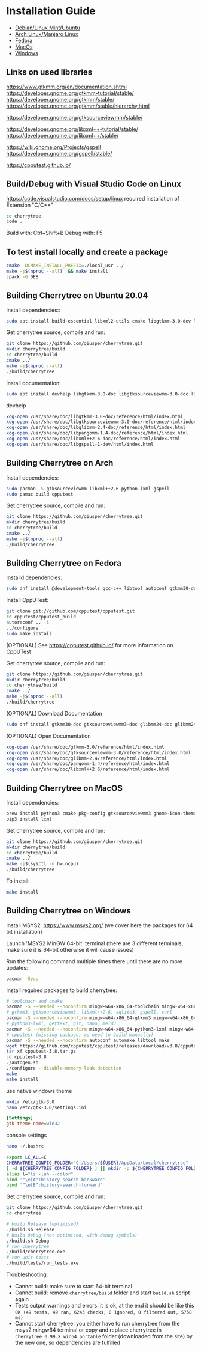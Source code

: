 # Installation Guide

- [Debian/Linux Mint/Ubuntu](#building-cherrytree-on-ubuntu-2004)
- [Arch Linux/Manjaro Linux](#building-cherrytree-on-arch)
- [Fedora](#building-cherrytree-on-fedora)
- [MacOs](#building-cherrytree-on-macos)
- [Windows](#building-cherrytree-on-windows)


## Links on used libraries

https://www.gtkmm.org/en/documentation.shtml
https://developer.gnome.org/gtkmm-tutorial/stable/
https://developer.gnome.org/gtkmm/stable/
https://developer.gnome.org/gtkmm/stable/hierarchy.html

https://developer.gnome.org/gtksourceviewmm/stable/

https://developer.gnome.org/libxml++-tutorial/stable/
https://developer.gnome.org/libxml++/stable/

https://wiki.gnome.org/Projects/gspell
https://developer.gnome.org/gspell/stable/

https://cpputest.github.io/


## Build/Debug with Visual Studio Code on Linux

https://code.visualstudio.com/docs/setup/linux
required installation of Extension "C/C++"
```sh
cd cherrytree
code .
```
Build with: Ctrl+Shift+B
Debug with: F5

## To test install locally and create a package
```sh
cmake -DCMAKE_INSTALL_PREFIX=./local_usr ../
make -j$(nproc --all)  && make install
cpack -G DEB
```

## Building Cherrytree on Ubuntu 20.04

Install dependencies::
```sh
sudo apt install build-essential libxml2-utils cmake libgtkmm-3.0-dev libgtksourceviewmm-3.0-dev libxml++2.6-dev libsqlite3-dev libcpputest-dev gettext python3-lxml libgspell-1-dev libcurl4-openssl-dev
```
Get cherrytree source, compile and run:
```sh
git clone https://github.com/giuspen/cherrytree.git
mkdir cherrytree/build
cd cherrytree/build
cmake ../
make -j$(nproc --all)
./build/cherrytree
```
Install documentation:
```sh
sudo apt install devhelp libgtkmm-3.0-doc libgtksourceviewmm-3.0-doc libglibmm-2.4-doc libpangomm-1.4-doc libxml++2.6-doc libgspell-1-doc
```
devhelp
```sh
xdg-open /usr/share/doc/libgtkmm-3.0-doc/reference/html/index.html
xdg-open /usr/share/doc/libgtksourceviewmm-3.0-doc/reference/html/index.html
xdg-open /usr/share/doc/libglibmm-2.4-doc/reference/html/index.html
xdg-open /usr/share/doc/libpangomm-1.4-doc/reference/html/index.html
xdg-open /usr/share/doc/libxml++2.6-doc/reference/html/index.html
xdg-open /usr/share/doc/libgspell-1-dev/html/index.html
```

## Building Cherrytree on Arch

Install dependencies:
```sh
sudo pacman -S gtksourceviewmm libxml++2.6 python-lxml gspell
sudo pamac build cpputest
```

Get cherrytree source, compile and run:
```sh
git clone https://github.com/giuspen/cherrytree.git
mkdir cherrytree/build
cd cherrytree/build
cmake ../
make -j$(nproc --all)
./build/cherrytree
```

## Building Cherrytree on Fedora

Installd dependencies:
```sh
sudo dnf install @development-tools gcc-c++ libtool autoconf gtkmm30-devel gtksourceviewmm3-devel libxml++-devel libsq3-devel gettext-devel gettext intltool python3-lxml libxml2 gspell-devel
```

Install CppUTest:
```sh
git clone git://github.com/cpputest/cpputest.git
cd cpputest/cpputest_build
autoreconf .. -i
../configure
sudo make install
```

(OPTIONAL) See https://cpputest.github.io/ for more information on CppUTest

Get cherrytree source, compile and run:
```sh
git clone https://github.com/giuspen/cherrytree.git
mkdir cherrytree/build
cd cherrytree/build
cmake ../
make -j$(nproc --all)
./build/cherrytree
```

(OPTIONAL) Download Documentation
```sh
sudo dnf install gtkmm30-doc gtksourceviewmm3-doc glibmm24-doc glibmm24-doc libxml++-doc
```

(OPTIONAL) Open Documentation
```sh
xdg-open /usr/share/doc/gtkmm-3.0/reference/html/index.html
xdg-open /usr/share/doc/gtksourceviewmm-3.0/reference/html/index.html
xdg-open /usr/share/doc/glibmm-2.4/reference/html/index.html
xdg-open /usr/share/doc/pangomm-1.4/reference/html/index.html
xdg-open /usr/share/doc/libxml++2.6/reference/html/index.html
```

## Building Cherrytree on MacOS

Install dependencies:
```sh
brew install python3 cmake pkg-config gtksourceviewmm3 gnome-icon-theme gspell libxml++ cpputest
pip3 install lxml
```

Get cherrytree source, compile and run:
```sh
git clone https://github.com/giuspen/cherrytree.git
mkdir cherrytree/build
cd cherrytree/build
cmake ../
make -j$(sysctl -n hw.ncpu)
./build/cherrytree
```

To install:
```sh
make install
```


## Building Cherrytree on Windows

Install MSYS2: https://www.msys2.org/ (we cover here the packages for 64 bit installation)

Launch 'MSYS2 MinGW 64-bit' terminal (there are 3 different terminals, make sure it is 64-bit otherwise it will cause issues)

Run the following command multiple times there until there are no more updates:
```sh
pacman -Syuu
```

Install required packages to build cherrytree:
```sh
# toolchain and cmake
pacman -S --needed --noconfirm mingw-w64-x86_64-toolchain mingw-w64-x86_64-cmake
# gtkmm3, gtksourceviewmm3, libxml++2.6, sqlite3, gspell, curl
pacman -S --needed --noconfirm mingw-w64-x86_64-gtkmm3 mingw-w64-x86_64-gtksourceviewmm3 mingw-w64-x86_64-libxml++2.6 mingw-w64-x86_64-sqlite3 mingw-w64-x86_64-gspell mingw-w64-x86_64-curl
# python3-lxml, gettext, git, nano, meld3
pacman -S --needed --noconfirm mingw-w64-x86_64-python3-lxml mingw-w64-x86_64-gettext git nano mingw-w64-x86_64-meld3
# cpputest (missing package, we need to build manually)
pacman -S --needed --noconfirm autoconf automake libtool make
wget https://github.com/cpputest/cpputest/releases/download/v3.8/cpputest-3.8.tar.gz
tar xf cpputest-3.8.tar.gz
cd cpputest-3.8
./autogen.sh
./configure --disable-memory-leak-detection
make
make install
```

use native windows theme
```sh
mkdir /etc/gtk-3.0
nano /etc/gtk-3.0/settings.ini
```
```ini
[Settings]
gtk-theme-name=win32
```
console settings
```sh
nano ~/.bashrc
```
```sh
export LC_ALL=C
CHERRYTREE_CONFIG_FOLDER="C:/Users/${USER}/AppData/Local/cherrytree"
[ -d ${CHERRYTREE_CONFIG_FOLDER} ] || mkdir -p ${CHERRYTREE_CONFIG_FOLDER}
alias l="ls -lah --color"
bind '"\e[A":history-search-backward'
bind '"\e[B":history-search-forward'
```

Get cherrytree source, compile and run:
```sh
git clone https://github.com/giuspen/cherrytree.git
cd cherrytree

# build Release (optimised)
./build.sh Release
# build Debug (not optimised, with debug symbols)
./build.sh Debug
# run cherrytree
./build/cherrytree.exe
# run unit tests
./build/tests/run_tests.exe
```

Troubleshooting:
- Cannot build: make sure to start 64-bit terminal
- Cannot build: remove `cherrytree/build` folder and start `build.sh` script again
- Tests output warnings and errors: it is ok, at the end it should be like this `OK (49 tests, 49 ran, 6243 checks, 0 ignored, 0 filtered out, 5758 ms)`
- Cannot start cherrytree: you either have to run cherrytree from the msys2 mingw64 terminal or copy and replace cherrytree in `cherrytree_0.99.X_win64_portable` folder (downloaded from the site) by the new one, so dependencies are fulfilled 
